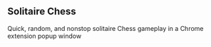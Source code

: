 ## Solitaire Chess
Quick, random, and nonstop solitaire Chess gameplay in a Chrome extension popup window
